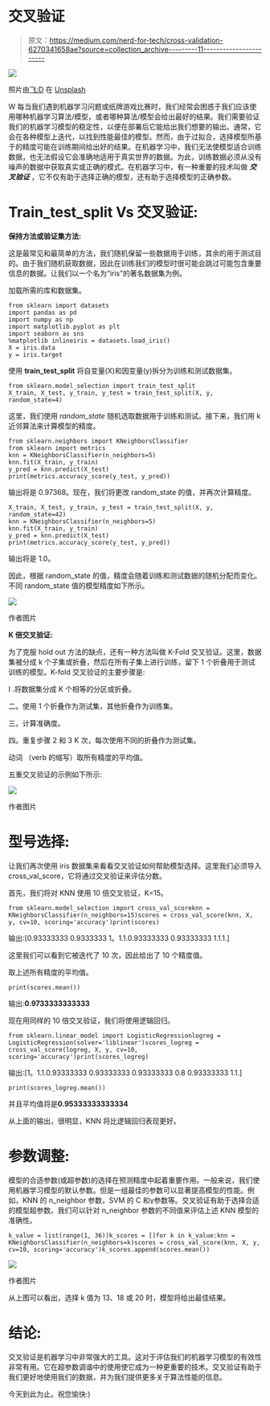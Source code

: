 # 交叉验证

> 原文：<https://medium.com/nerd-for-tech/cross-validation-6270341658ae?source=collection_archive---------11----------------------->

![](img/852a8e931d8437b7f4b7b86c71103cb6.png)

照片由[飞:D](https://unsplash.com/@flyd2069?utm_source=medium&utm_medium=referral) 在 [Unsplash](https://unsplash.com?utm_source=medium&utm_medium=referral)

W 每当我们遇到机器学习问题或纸牌游戏比赛时，我们经常会困惑于我们应该使用哪种机器学习算法/模型，或者哪种算法/模型会给出最好的结果。我们需要验证我们的机器学习模型的稳定性，以便在部署后它能给出我们想要的输出。通常，它会在各种模型上迭代，以找到性能最佳的模型。然而，由于过拟合，选择模型所基于的精度可能在训练期间给出好的结果。在机器学习中，我们无法使模型适合训练数据，也无法假设它会准确地适用于真实世界的数据。为此，训练数据必须从没有噪声的数据中获取真实或正确的模式。在机器学习中，有一种重要的技术叫做 ***交叉验证*** ，它不仅有助于选择正确的模型，还有助于选择模型的正确参数。

# **Train_test_split Vs 交叉验证:**

**保持方法或验证集方法:**

这是最常见和最简单的方法，我们随机保留一些数据用于训练，其余的用于测试目的。由于我们随机获取数据，因此在训练我们的模型时很可能会跳过可能包含重要信息的数据。让我们以一个名为“iris”的著名数据集为例。

加载所需的库和数据集。

```
from sklearn import datasets
import pandas as pd
import numpy as np
import matplotlib.pyplot as plt
import seaborn as sns
%matplotlib inlineiris = datasets.load_iris()
X = iris.data
y = iris.target
```

使用 **train_test_split** 将自变量(X)和因变量(y)拆分为训练和测试数据集。

```
from sklearn.model_selection import train_test_split
X_train, X_test, y_train, y_test = train_test_split(X, y, random_state=4)
```

这里，我们使用 *random_state* 随机选取数据用于训练和测试。接下来，我们用 k 近邻算法来计算模型的精度。

```
from sklearn.neighbors import KNeighborsClassifier
from sklearn import metrics
knn = KNeighborsClassifier(n_neighbors=5)
knn.fit(X_train, y_train)
y_pred = knn.predict(X_test)
print(metrics.accuracy_score(y_test, y_pred))
```

输出将是 0.97368。现在，我们将更改 random_state 的值，并再次计算精度。

```
X_train, X_test, y_train, y_test = train_test_split(X, y, random_state=42)
knn = KNeighborsClassifier(n_neighbors=5)
knn.fit(X_train, y_train)
y_pred = knn.predict(X_test)
print(metrics.accuracy_score(y_test, y_pred))
```

输出将是 1.0。

因此，根据 random_state 的值，精度会随着训练和测试数据的随机分配而变化。不同 random_state 值的模型精度如下所示。

![](img/19d20b7b1a4a88cc314fc63454198631.png)

作者图片

**K 倍交叉验证:**

为了克服 hold out 方法的缺点，还有一种方法叫做 K-Fold 交叉验证。这里，数据集被分成 k 个子集或折叠，然后在所有子集上进行训练，留下 1 个折叠用于测试训练的模型。K-fold 交叉验证的主要步骤是:

I .将数据集分成 K 个相等的分区或折叠。

二。使用 1 个折叠作为测试集，其他折叠作为训练集。

三。计算准确度。

四。重复步骤 2 和 3 K 次，每次使用不同的折叠作为测试集。

动词 （verb 的缩写）取所有精度的平均值。

五重交叉验证的示例如下所示:

![](img/9f31a829a92d6d7442f87c8d2158462e.png)

作者图片

# **型号选择:**

让我们再次使用 iris 数据集来看看交叉验证如何帮助模型选择。这里我们必须导入 cross_val_score，它将通过交叉验证来评估分数。

首先，我们将对 KNN 使用 10 倍交叉验证，K=15。

```
from sklearn.model_selection import cross_val_scoreknn = KNeighborsClassifier(n_neighbors=15)scores = cross_val_score(knn, X, y, cv=10, scoring='accuracy')print(scores)
```

输出:[0.93333333 0.9333333 1。1.1.0.93333333 0.93333333 1.1.1.]

这里我们可以看到它被迭代了 10 次，因此给出了 10 个精度值。

取上述所有精度的平均值。

```
print(scores.mean())
```

输出:**0.9733333333333**

现在用同样的 10 倍交叉验证，我们将使用逻辑回归。

```
from sklearn.linear_model import LogisticRegressionlogreg = LogisticRegression(solver='liblinear')scores_logreg = cross_val_score(logreg, X, y, cv=10, scoring='accuracy')print(scores_logreg)
```

输出:[1。1.1.0.93333333 0.93333333 0.93333333 0.8 0.93333333 1.1.]

```
print(scores_logreg.mean())
```

并且平均值将是**0.95333333333334**

从上面的输出，很明显，KNN 将比逻辑回归表现更好。

# **参数调整:**

模型的合适参数(或超参数)的选择在预测精度中起着重要作用。一般来说，我们使用机器学习模型的默认参数。但是一组最佳的参数可以显著提高模型的性能。例如，KNN 的 n_neighbor 参数，SVM 的 C 和γ参数等。交叉验证有助于选择合适的模型超参数。我们可以针对 n_neighbor 参数的不同值来评估上述 KNN 模型的准确性。

```
k_value = list(range(1, 36))k_scores = []for k in k_value:knn = KNeighborsClassifier(n_neighbors=k)scores = cross_val_score(knn, X, y, cv=10, scoring='accuracy')k_scores.append(scores.mean())
```

![](img/5b1c484dce6a0455f9a87b628bf808bc.png)

作者图片

从上图可以看出，选择 k 值为 13、18 或 20 时，模型将给出最佳结果。

# 结论:

交叉验证是机器学习中非常强大的工具。这对于评估我们的机器学习模型的有效性非常有用。它在超参数调谐中的使用使它成为一种更重要的技术。交叉验证有助于我们更好地使用我们的数据，并为我们提供更多关于算法性能的信息。

今天到此为止。祝您愉快:)